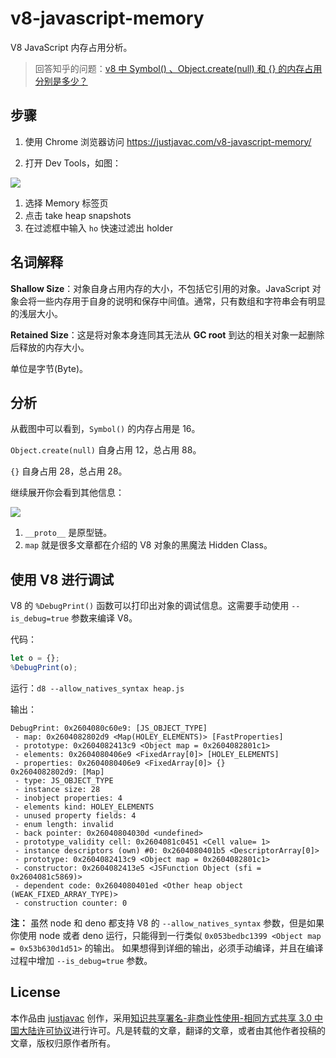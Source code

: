 # v8-javascript-memory

V8 JavaScript 内存占用分析。

> 回答知乎的问题：[v8 中 Symbol() 、Object.create(null) 和 {} 的内存占用分别是多少？](https://www.zhihu.com/question/425300093/answer/1523228095)

## 步骤

1. 使用 Chrome 浏览器访问 <https://justjavac.com/v8-javascript-memory/>

1. 打开 Dev Tools，如图：

  ![](./screen.png)

  1. 选择 Memory 标签页
  1. 点击 take heap snapshots
  1. 在过滤框中输入 `ho` 快速过滤出 holder

## 名词解释

**Shallow Size**：对象自身占用内存的大小，不包括它引用的对象。JavaScript 对象会将一些内存用于自身的说明和保存中间值。通常，只有数组和字符串会有明显的浅层大小。

**Retained Size**：这是将对象本身连同其无法从 **GC root** 到达的相关对象一起删除后释放的内存大小。

单位是字节(Byte)。

## 分析

从截图中可以看到，`Symbol()` 的内存占用是 16。

`Object.create(null)` 自身占用 12，总占用 88。

`{}` 自身占用 28，总占用 28。

继续展开你会看到其他信息：

![](./screen2.png)

1. `__proto__` 是原型链。
2. `map` 就是很多文章都在介绍的 V8 对象的黑魔法 Hidden Class。

## 使用 V8 进行调试

V8 的 `%DebugPrint()` 函数可以打印出对象的调试信息。这需要手动使用 `--is_debug=true` 参数来编译 V8。

代码：

```js
let o = {};
%DebugPrint(o);
```

运行：`d8 --allow_natives_syntax heap.js`

输出：

```plain
DebugPrint: 0x2604080c60e9: [JS_OBJECT_TYPE]
 - map: 0x2604082802d9 <Map(HOLEY_ELEMENTS)> [FastProperties]
 - prototype: 0x2604082413c9 <Object map = 0x2604082801c1>
 - elements: 0x2604080406e9 <FixedArray[0]> [HOLEY_ELEMENTS]
 - properties: 0x2604080406e9 <FixedArray[0]> {}
0x2604082802d9: [Map]
 - type: JS_OBJECT_TYPE
 - instance size: 28
 - inobject properties: 4
 - elements kind: HOLEY_ELEMENTS
 - unused property fields: 4
 - enum length: invalid
 - back pointer: 0x26040804030d <undefined>
 - prototype_validity cell: 0x2604081c0451 <Cell value= 1>
 - instance descriptors (own) #0: 0x2604080401b5 <DescriptorArray[0]>
 - prototype: 0x2604082413c9 <Object map = 0x2604082801c1>
 - constructor: 0x2604082413e5 <JSFunction Object (sfi = 0x2604081c5869)>
 - dependent code: 0x2604080401ed <Other heap object (WEAK_FIXED_ARRAY_TYPE)>
 - construction counter: 0
```

**注：** 虽然 node 和 deno 都支持 V8 的 `--allow_natives_syntax` 参数，但是如果你使用 node 或者 deno 运行，只能得到一行类似 `0x053bedbc1399 <Object map = 0x53b630d1d51>` 的输出。 如果想得到详细的输出，必须手动编译，并且在编译过程中增加 `--is_debug=true` 参数。

## License

本<span xmlns:dct="http://purl.org/dc/terms/" href="http://purl.org/dc/dcmitype/Text" rel="dct:type">作品</span>由 <a xmlns:cc="https://creativecommons.org/ns#" href="https://justjavac.com" property="cc:attributionName" rel="cc:attributionURL">justjavac</a> 创作，采用<a rel="license" href="https://creativecommons.org/licenses/by-nc-sa/3.0/cn/">知识共享署名-非商业性使用-相同方式共享 3.0 中国大陆许可协议</a>进行许可。凡是转载的文章，翻译的文章，或者由其他作者投稿的文章，版权归原作者所有。
